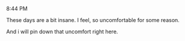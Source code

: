 8:44 PM

These days are a bit insane. I feel, so uncomfortable for some reason.

And i will pin down that uncomfort right here.

